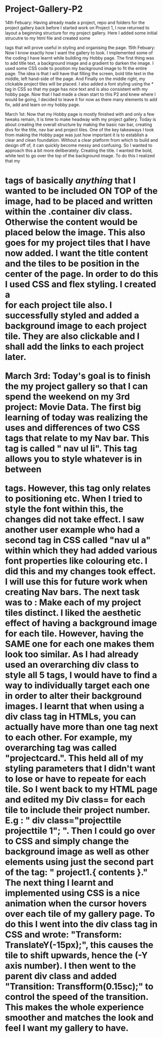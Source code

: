 # Project-Gallery-P2

14th Febuary: Having already made a project, repo and folders for the project gallery back before I started work on Project 1, I now returned to layout a beginning structure for my project gallery.
Here I added some initial strucutre to my html file and created some <div class> tags that will prove useful in styling and organising the page.
15th Febuary: Now I know exactly how I want the gallery to look. I implemented some of the coding I have learnt while building my Hobby page.
The first thing was to add title text, a background image and a gradient to darken the image. I used some CSS code to position my background image to fit the entire page. The idea is that I will have that filling the screen, bold title text in the middle, left hand-side of the page. And Finally on the middle right, my clickable project tiles will be placed. I also added a font styling using the \* tag in CSS so that my page has nice text and is also consistent with my hobby page.
Now that I had made a clean start to this P2 and knew where I would be going, I decided to leave it for now as there many elements to add fix, add and learn on my hobby page.

March 1st: Now that my Hobby page is mostly finished with and only a few tweaks remain, it is time to make headway with my project gallery.
Today is about creating the overall structure by making the basic nav bar, creating divs for the title, nav bar and project tiles. One of the key takeaways I took from making the Hobby page was just how important it is to establish a clear and clean foundation. Without a clear platform from which to build and design off of, it can quickly become messy and confusing. So I wanted to approach this a bit more deliberately.
Creating the title. I wanted the bold, white text to go over the top of the background image. To do this I realized that my <H1> tags of basically _anything_ that I wanted to be included ON TOP of the image, had to be placed and written within the .container div class. Otherwise the content would be placed below the image. This also goes for my project tiles that I have now added. I want the title content and the tiles to be position in the center of the page. In order to do this I used CSS and flex styling. I created a <div class> for each project tile also.
I successfully styled and added a background image to each project tile.
They are also clickable and I shall add the links to each project later.

March 3rd:
Today's goal is to finish the my project gallery so that I can spend the weekend on my 3rd project: Movie Data.
The first big learning of today was realizing the uses and differences of two CSS tags that relate to my Nav bar. This tag is called " nav ul li". This tag allows you to style whatever is in between <nav> tags. However, this tag only relates to positioning etc. When I tried to style the font within this, the changes did not take effect. I saw another user example who had a second tag in CSS called "nav ul a" within which they had added various font properties like colouring etc. I did this and my changes took effect. I will use this for future work when creating Nav bars.
The next task was to : Make each of my project tiles distinct. I liked the aesthetic effect of having a background image for each tile. However, having the SAME one for each one makes them look too similar. As I had already used an overarching div class to style all 5 tags, I would have to find a way to individually target each one in order to alter their background images. I learnt that when using a div class tag in HTMLs, you can actually have more than one tag next to each other. For example, my overarching tag was called "projectcard.". This held all of my styling parameters that I didn't want to lose or have to repeate for each tile. So I went back to my HTML page and edited my Div class= for each tile to include their project number. E.g : " div class="projecttile projecttile 1"; ".
Then I could go over to CSS and simply change the background image as well as other elements using just the second part of the tag: " project1.{ contents }."
The next thing I learnt and implemented using CSS is a nice animation when the cursor hovers over each tile of my gallery page. To do this I went into the div class tag in CSS and wrote: "Transform: TranslateY(-15px);", this causes the tile to shift upwards, hence the (-Y axis number). I then went to the parent div class and added "Transition: Transfform(0.15sc);" to control the speed of the transition. This makes the whole experience smoother and matches the look and feel I want my gallery to have.
